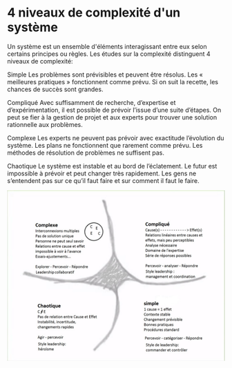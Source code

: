 
# 4 niveaux de complexité d'un système

Un système est un ensemble d'éléments interagissant entre eux selon certains principes ou règles. Les  études sur la complexité distinguent 4 niveaux de complexité:

Simple
Les problèmes sont prévisibles et peuvent être résolus.
Les « meilleures pratiques » fonctionnent comme prévu.
Si on suit la recette, les chances de succès sont grandes.

Compliqué
Avec suffisamment de recherche, d’expertise et d’expérimentation, il est possible de prévoir l’issue d’une suite d’étapes.
On peut se fier à la gestion de projet et aux experts pour trouver une solution rationnelle aux problèmes.

Complexe
Les experts ne peuvent pas prévoir avec exactitude l’évolution du système.
Les plans ne fonctionnent que rarement comme prévu.
Les méthodes de résolution de problèmes ne suffisent pas.

Chaotique
Le système est instable et au bord de l’éclatement.
Le futur est impossible à prévoir et peut changer très rapidement.
Les gens ne s’entendent pas sur ce qu’il faut faire et sur comment il faut le faire.

![](4_niveaux_complexite_systeme.jpg)
